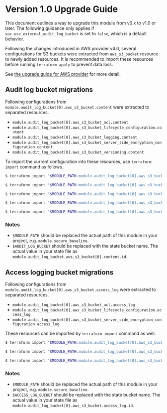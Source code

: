 # Version 1.0 Upgrade Guide

This document outlines a way to upgrade this module from v0.x to v1.0 or later.
The following guidance only applies if `var.use_external_audit_log_bucket` is set to `false`, which is a default behavior.

Following the changes introduced in AWS provider v4.0, several configurations for S3 buckets were extracted from `aws_s3_bucket` resource to newly added resources.
It is recommended to import these resources before running `terraform apply` to prevent data loss.

See [the upgrade guide for AWS provider] for more detail.

## Audit log bucket migrations

Following configurations from `module.audit_log_bucket[0].aws_s3_bucket.content` were extracted to separated resources.

- `module.audit_log_bucket[0].aws_s3_bucket_acl.content`
- `module.audit_log_bucket[0].aws_s3_bucket_lifecycle_configuration.content`
- `module.audit_log_bucket[0].aws_s3_bucket_logging.content`
- `module.audit_log_bucket[0].aws_s3_bucket_server_side_encryption_configuration.content`
- `module.audit_log_bucket[0].aws_s3_bucket_versioning.content`

To import the current configuration into these resources, use `terraform import` command as follows.

```sh
$ terraform import "$MODULE_PATH.module.audit_log_bucket[0].aws_s3_bucket_acl.content" "$AUDIT_LOG_BUCKET"

$ terraform import "$MODULE_PATH.module.audit_log_bucket[0].aws_s3_bucket_lifecycle_configuration.content" "$AUDIT_LOG_BUCKET"

$ terraform import "$MODULE_PATH.module.audit_log_bucket[0].aws_s3_bucket_logging.content" "$AUDIT_LOG_BUCKET"

$ terraform import "$MODULE_PATH.module.audit_log_bucket[0].aws_s3_bucket_server_side_encryption_configuration.content" "$AUDIT_LOG_BUCKET"

$ terraform import "$MODULE_PATH.module.audit_log_bucket[0].aws_s3_bucket_versioning.content" "$AUDIT_LOG_BUCKET"
```

### Notes

- `$MODULE_PATH` should be replaced the actual path of this module in your project, e.g. `module.secure_baseline`.
- `$AUDIT_LOG_BUCKET` should be replaced with the state bucket name. The actual value in your state file as `module.audit_log_bucket.aws_s3_bucket[0].content.id`.

## Access logging bucket migrations

Following configurations from `module.audit_log_bucket[0].aws_s3_bucket.access_log` were extracted to separated resources.

- `module.audit_log_bucket[0].aws_s3_bucket_acl.access_log`
- `module.audit_log_bucket[0].aws_s3_bucket_lifecycle_configuration.access_log`
- `module.audit_log_bucket[0].aws_s3_bucket_server_side_encryption_configuration.access_log`

These resources can be imported by `terraform import` command as well.

```sh
$ terraform import "$MODULE_PATH.module.audit_log_bucket[0].aws_s3_bucket_acl.access_log" "$ACCESS_LOG_BUCKET"

$ terraform import "$MODULE_PATH.module.audit_log_bucket[0].aws_s3_bucket_lifecycle_configuration.access_log" "$ACCESS_LOG_BUCKET"

$ terraform import "$MODULE_PATH.module.audit_log_bucket[0].aws_s3_bucket_server_side_encryption_configuration.access_log" "$ACCESS_LOG_BUCKET"

```

### Notes

- `$MODULE_PATH` should be replaced the actual path of this module in your project, e.g. `module.secure_baseline`.
- `$ACCESS_LOG_BUCKET` should be replaced with the state bucket name. The actual value in your state file as `module.audit_log_bucket[0].aws_s3_bucket.access_log.id`.

[aws provider]: https://github.com/hashicorp/terraform-provider-aws
[the upgrade guide for aws provider]: https://registry.terraform.io/providers/hashicorp/aws/latest/docs/guides/version-4-upgrade
